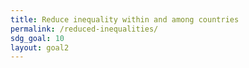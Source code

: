 ```yaml
---
title: Reduce inequality within and among countries
permalink: /reduced-inequalities/
sdg_goal: 10
layout: goal2
---
```

